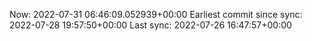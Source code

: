 Now: 2022-07-31 06:46:09.052939+00:00 Earliest commit since sync: 2022-07-28 19:57:50+00:00 Last sync: 2022-07-26 16:47:57+00:00
